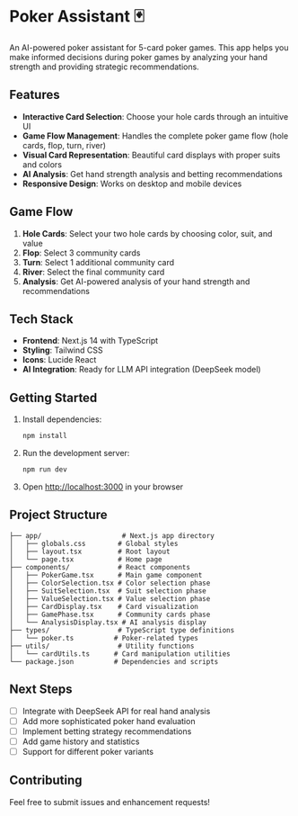 # Poker Assistant 🃏

An AI-powered poker assistant for 5-card poker games. This app helps you make informed decisions during poker games by analyzing your hand strength and providing strategic recommendations.

## Features

- **Interactive Card Selection**: Choose your hole cards through an intuitive UI
- **Game Flow Management**: Handles the complete poker game flow (hole cards, flop, turn, river)
- **Visual Card Representation**: Beautiful card displays with proper suits and colors
- **AI Analysis**: Get hand strength analysis and betting recommendations
- **Responsive Design**: Works on desktop and mobile devices

## Game Flow

1. **Hole Cards**: Select your two hole cards by choosing color, suit, and value
2. **Flop**: Select 3 community cards
3. **Turn**: Select 1 additional community card
4. **River**: Select the final community card
5. **Analysis**: Get AI-powered analysis of your hand strength and recommendations

## Tech Stack

- **Frontend**: Next.js 14 with TypeScript
- **Styling**: Tailwind CSS
- **Icons**: Lucide React
- **AI Integration**: Ready for LLM API integration (DeepSeek model)

## Getting Started

1. Install dependencies:
   ```bash
   npm install
   ```

2. Run the development server:
   ```bash
   npm run dev
   ```

3. Open [http://localhost:3000](http://localhost:3000) in your browser

## Project Structure

```
├── app/                    # Next.js app directory
│   ├── globals.css        # Global styles
│   ├── layout.tsx         # Root layout
│   └── page.tsx           # Home page
├── components/            # React components
│   ├── PokerGame.tsx      # Main game component
│   ├── ColorSelection.tsx # Color selection phase
│   ├── SuitSelection.tsx  # Suit selection phase
│   ├── ValueSelection.tsx # Value selection phase
│   ├── CardDisplay.tsx    # Card visualization
│   ├── GamePhase.tsx      # Community cards phase
│   └── AnalysisDisplay.tsx # AI analysis display
├── types/                 # TypeScript type definitions
│   └── poker.ts          # Poker-related types
├── utils/                 # Utility functions
│   └── cardUtils.ts      # Card manipulation utilities
└── package.json          # Dependencies and scripts
```

## Next Steps

- [ ] Integrate with DeepSeek API for real hand analysis
- [ ] Add more sophisticated poker hand evaluation
- [ ] Implement betting strategy recommendations
- [ ] Add game history and statistics
- [ ] Support for different poker variants

## Contributing

Feel free to submit issues and enhancement requests!
